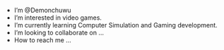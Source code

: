 - I’m @Demonchuwu
- I’m interested in video games.
- I’m currently learning Computer Simulation and Gaming development.
- I’m looking to collaborate on ...
- How to reach me ...

<!---
Demonchuwu/Demonchuwu is a ✨ special ✨ repository because its `README.md` (this file) appears on your GitHub profile.
You can click the Preview link to take a look at your changes.
--->

